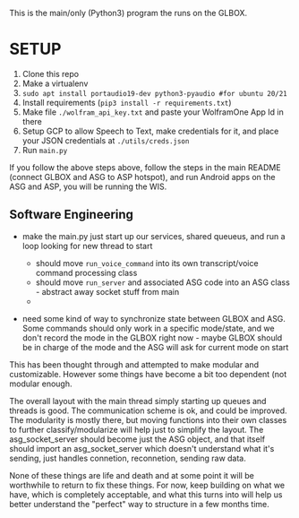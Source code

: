 This is the main/only (Python3) program the runs on the GLBOX.

# SETUP

1. Clone this repo
2. Make a virtualenv
3. `sudo apt install portaudio19-dev python3-pyaudio #for ubuntu 20/21`
4. Install requirements (`pip3 install -r requirements.txt`)
5. Make file `./wolfram_api_key.txt` and paste your WolframOne App Id in there
6. Setup GCP to allow Speech to Text, make credentials for it, and place your JSON credentials at `./utils/creds.json`
7. Run `main.py`

If you follow the above steps above, follow the steps in the main README (connect GLBOX and ASG to ASP hotspot), and run Android apps on the ASG and ASP, you will be running the WIS.

## Software Engineering

- make the main.py just start up our services, shared queueus, and run a loop looking for new thread to start
    - should move `run_voice_command` into its own transcript/voice command processing class
    - should move `run_server` and associated ASG code into an ASG class - abstract away socket stuff from main
    - 

- need some kind of way to synchronize state between GLBOX and ASG. Some commands should only work in a specific mode/state, and we don't record the mode in the GLBOX right now - maybe GLBOX should be in charge of the mode and the ASG will ask for current mode on start

This has been thought through and attempted to make modular and customizable. However some things have become a bit too dependent (not modular enough.

The overall layout with the main thread simply starting up queues and threads is good. The communication scheme is ok, and could be improved. The modularity is mostly there, but moving functions into their own classes to further classify/modularize will help just to simplify the layout. The asg_socket_server should become just the ASG object, and that itself should import an asg_socket_server which doesn't understand what it's sending, just handles connetion, reconnetion, sending raw data.

None of these things are life and death and at some point it will be worthwhile to return to fix these things. For now, keep building on what we have, which is completely acceptable, and what this turns into will help us better understand the "perfect" way to structure in a few months time.
